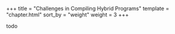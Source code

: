 +++
title = "Challenges in Compiling Hybrid Programs"
template = "chapter.html"
sort_by = "weight"
weight = 3
+++

todo